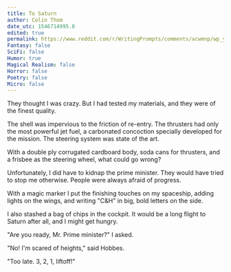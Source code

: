 ```yaml
---
title: To Saturn
author: Colin Thom
date_utc: 1546714995.0
edited: true
permalink: https://www.reddit.com/r/WritingPrompts/comments/acwmnp/wp_youre_on_your_way_to_saturn_in_a_shuttle_of/
Fantasy: false
SciFi: false
Humor: true
Magical Realism: false
Horror: false
Poetry: false
Micro: false
---
```

They thought I was crazy. But I had tested my materials, and they were of the finest quality.

The shell was impervious to the friction of re-entry. The thrusters had only the most powerful jet fuel, a carbonated concoction specially developed for the mission. The steering system was state of the art.

With a double ply corrugated cardboard body, soda cans for thrusters, and a frisbee as the steering wheel, what could go wrong?

Unfortunately, I did have to kidnap the prime minister. They would have tried to stop me otherwise. People were always afraid of progress.

With a magic marker I put the finishing touches on my spaceship, adding lights on the wings, and writing "C&H" in big, bold letters on the side.

I also stashed a bag of chips in the cockpit. It would be a long flight to Saturn after all, and I might get hungry.

"Are you ready, Mr. Prime minister?" I asked.

"No! I'm scared of heights," said Hobbes.

"Too late. 3, 2, 1, liftoff!"
